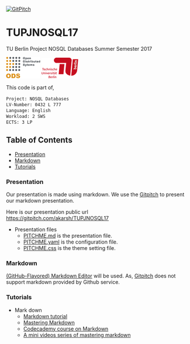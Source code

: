 [![GitPitch](https://gitpitch.com/assets/badge.svg)](https://gitpitch.com/akarsh/TUPJNOSQL17/master?grs=github&t=white)

# TUPJNOSQL17
TU Berlin Project NOSQL Databases Summer Semester 2017   

![](images/image1.png) ![](images/image.png)

This code is part of,

    Project: NOSQL Databases
    LV-Number: 0432 L 777
    Language: English
    Workload: 2 SWS
    ECTS: 3 LP

## Table of Contents
- [Presentation](#presentation)
- [Markdown](#markdown)
- [Tutorials](#tutorials)

### Presentation
Our presentation is made using markdown. We use the [Gitpitch](https://gitpitch.com) to present our markdown presentation.

Here is our presentation public url https://gitpitch.com/akarsh/TUPJNOSQL17 

- Presentation files
    - [PITCHME.md](PITCHME.md) is the presentation file.
    - [PITCHME.yaml](PITCHME.yaml) is the configuration file.
    - [PITCHME.css](PITCHME.css) is the theme setting file.

### Markdown
[(GitHub-Flavored) Markdown Editor](https://jbt.github.io/markdown-editor/) will be used. As, [Gitpitch](https://gitpitch.com) does not support markdown provided by Github service.

### Tutorials
- Mark down
    - [Markdown tutorial](http://www.markdowntutorial.com/)
    - [Mastering Markdown](https://guides.github.com/features/mastering-markdown/)
    - [Codecademy course on Markdown](https://www.google.de/url?sa=t&rct=j&q=&esrc=s&source=web&cd=3&ved=0ahUKEwj0xeHIq7DUAhVBuBoKHS69AggQFgg0MAI&url=https%3A%2F%2Fwww.codecademy.com%2Fcourses%2Fweb-intermediate-en-Bw3bg%2F0%2F1&usg=AFQjCNHm8_PJ4xOtbmdNlsGD3E1IZBp4pA&sig2=pKnUgTZSpMCEb8Feh4M1uA&cad=rja)
    - [A mini videos series of mastering markdown](https://masteringmarkdown.com/)
